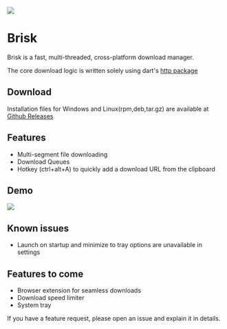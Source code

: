 <img align="center" src="https://i.im.ge/2023/02/13/aZ7l7W.logo-background.png">

# Brisk

Brisk is a fast, multi-threaded, cross-platform download manager. <p>
The core download logic is written solely using dart's [http package](https://pub.dev/packages/http)


## Download
Installation files for Windows and Linux(rpm,deb,tar.gz) are available at [Github Releases](https://github.com/AminBhst/brisk/releases/)


## Features
- Multi-segment file downloading
- Download Queues
- Hotkey (ctrl+alt+A) to quickly add a download URL from the clipboard


## Demo
<img align="center" src="https://i.im.ge/2023/02/25/7d6R9J.Brisk-Demo.gif">



## Known issues
- Launch on startup and minimize to tray options are unavailable in settings

## Features to come
- Browser extension for seamless downloads
- Download speed limiter
- System tray

If you have a feature request, please open an issue and explain it in details.
